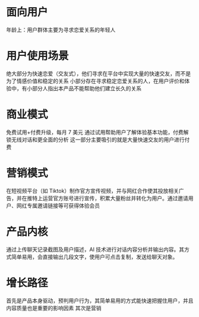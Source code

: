 # 面向用户
年龄上：用户群体主要为寻求恋爱关系的年轻人
# 用户使用场景
绝大部分为快速恋爱（交友式），他们寻求在平台中实现大量的快速交友，而不是为了情感价值和稳定的关系
小部分存在寻求稳定恋爱关系的人，在用户评价和体验中，有小部分人指出本产品不能帮助他们建立长久的关系
# 商业模式
免费试用+付费升级，每月 7 美元
通过试用帮助用户了解体验基本功能，付费解锁无线对话和更全面的分析
这一部分主要吸引的就是大量快速交友的用户进行付费
# 营销模式
在短视频平台（如 Tiktok）制作官方宣传视频，并与网红合作使其投放相关广告，并在推特上运营官方账号进行宣传，积累大量粉丝并转化为用户。通过邀请用户、网红专属邀请链接等可获得体验会员
# 产品内核
通过上传聊天记录截图及用户描述，AI 技术进行对话内容分析并输出内容。其方式简单易用，会直接输出几段文字，使用户可点击复制，发送给聊天对象。
# 增长路径
首先是产品本身驱动，预判用户行为，其简单易用的方式能快速把握住用户，并且内容质量也是重要的影响因素
其次是营销
